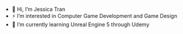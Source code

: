 - 👋 Hi, I’m Jessica Tran
- ⚡ I’m interested in Computer Game Development and Game Design
- 🌱 I’m currently learning Unreal Engine 5 through Udemy
